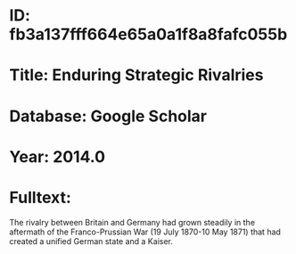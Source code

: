 # ID: fb3a137fff664e65a0a1f8a8fafc055b
# Title: Enduring Strategic Rivalries
# Database: Google Scholar
# Year: 2014.0
# Fulltext:
The rivalry between Britain and Germany had grown steadily in the aftermath of the Franco-Prussian War (19 July 1870-10 May 1871) that had created a unified German state and a Kaiser.
